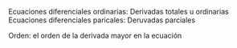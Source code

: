 Ecuaciones diferenciales ordinarias: Derivadas totales u ordinarias
Ecuaciones diferenciales paricales:  Deruvadas parciales

Orden: el orden de la derivada mayor en la ecuación
